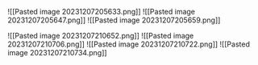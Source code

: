 ![[Pasted image 20231207205633.png]]
![[Pasted image 20231207205647.png]]
![[Pasted image 20231207205659.png]]

![[Pasted image 20231207210652.png]]
![[Pasted image 20231207210706.png]]
![[Pasted image 20231207210722.png]]
![[Pasted image 20231207210734.png]]
